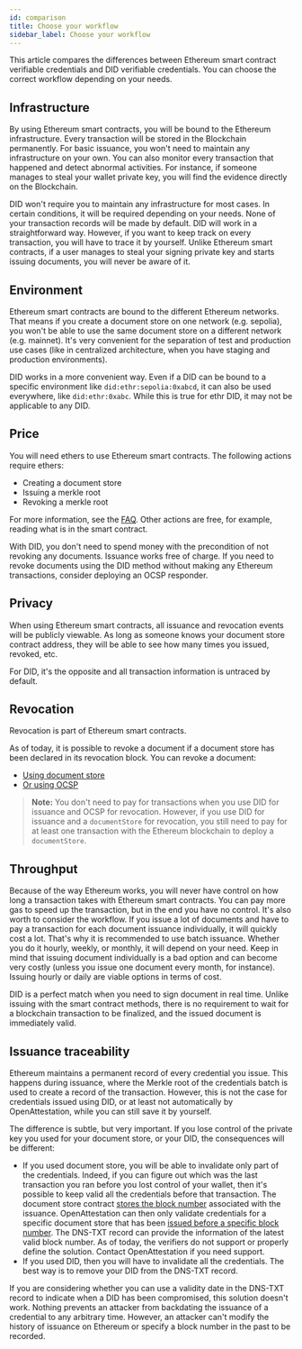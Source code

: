 ```yaml
---
id: comparison
title: Choose your workflow
sidebar_label: Choose your workflow
---
```


This article compares the differences between Ethereum smart contract verifiable credentials and DID verifiable credentials. You can choose the correct workflow depending on your needs.

## Infrastructure

By using Ethereum smart contracts, you will be bound to the Ethereum infrastructure. Every transaction will be stored in the Blockchain permanently. For basic issuance, you won't need to maintain any infrastructure on your own. You can also monitor every transaction that happened and detect abnormal activities. For instance, if someone manages to steal your wallet private key, you will find the evidence directly on the Blockchain.

DID won't require you to maintain any infrastructure for most cases. In certain conditions, it will be required depending on your needs. None of your transaction records will be made by default. DID will work in a straightforward way. However, if you want to keep track on every transaction, you will have to trace it by yourself. Unlike Ethereum smart contracts, if a user manages to steal your signing private key and starts issuing documents, you will never be aware of it.

## Environment

Ethereum smart contracts are bound to the different Ethereum networks. That means if you create a document store on one network (e.g. sepolia), you won't be able to use the same document store on a different network (e.g. mainnet). It's very convenient for the separation of test and production use cases (like in centralized architecture, when you have staging and production environments).

DID works in a more convenient way. Even if a DID can be bound to a specific environment like `did:ethr:sepolia:0xabcd`, it can also be used everywhere, like `did:ethr:0xabc`. While this is true for ethr DID, it may not be applicable to any DID.

## Price

You will need ethers to use Ethereum smart contracts. The following actions require ethers:

- Creating a document store
- Issuing a merkle root
- Revoking a merkle root

For more information, see the [FAQ](/docs/faq-section/overview-faq). Other actions are free, for example, reading what is in the smart contract.

With DID, you don't need to spend money with the precondition of not revoking any documents. Issuance works free of charge. If you need to revoke documents using the DID method without making any Ethereum transactions, consider deploying an OCSP responder.

## Privacy

When using Ethereum smart contracts, all issuance and revocation events will be publicly viewable. As long as someone knows your document store contract address, they will be able to see how many times you issued, revoked, etc.

For DID, it's the opposite and all transaction information is untraced by default.

## Revocation

Revocation is part of Ethereum smart contracts.

As of today, it is possible to revoke a document if a document store has been declared in its revocation block. You can revoke a document: 

* [Using document store](/docs/did-section/revoke-document-did/revoke-using-document-store)
* [Or using OCSP](/docs/did-section/revoke-document-did/revoke-using-ocsp)

>**Note:** You don't need to pay for transactions when you use DID for issuance and OCSP for revocation. However, if you use DID for issuance and a `documentStore` for revocation, you still need to pay for at least one transaction with the Ethereum blockchain to deploy a `documentStore`.

## Throughput

Because of the way Ethereum works, you will never have control on how long a transaction takes with Ethereum smart contracts. You can pay more gas to speed up the transaction, but in the end you have no control. It's also worth to consider the workflow. If you issue a lot of documents and have to pay a transaction for each document issuance individually, it will quickly cost a lot. That's why it is recommended to use batch issuance. Whether you do it hourly, weekly, or monthly, it will depend on your need. Keep in mind that issuing document individually is a bad option and can become very costly (unless you issue one document every month, for instance). Issuing hourly or daily are viable options in terms of cost.

DID is a perfect match when you need to sign document in real time. Unlike issuing with the smart contract methods, there is no requirement to wait for a blockchain transaction to be finalized, and the issued document is immediately valid.

## Issuance traceability

Ethereum maintains a permanent record of every credential you issue. This happens during issuance, where the Merkle root of the credentials batch is used to create a record of the transaction. However, this is not the case for credentials issued using DID, or at least not automatically by OpenAttestation, while you can still save it by yourself.

The difference is subtle, but very important. If you lose control of the private key you used for your document store, or your DID, the consequences will be different:

- If you used document store, you will be able to invalidate only part of the credentials. Indeed, if you can figure out which was the last transaction you ran before you lost control of your wallet, then it's possible to keep valid all the credentials before that transaction. The document store contract [stores the block number](https://github.com/Open-Attestation/document-store/blob/master/contracts/DocumentStore.sol#L27) associated with the issuance. OpenAttestation can then only validate credentials for a specific document store that has been [issued before a specific block number](https://github.com/Open-Attestation/document-store/blob/master/contracts/DocumentStore.sol#L45). The DNS-TXT record can provide the information of the latest valid block number. As of today, the verifiers do not support or properly define the solution. Contact OpenAttestation if you need support.
- If you used DID, then you will have to invalidate all the credentials. The best way is to remove your DID from the DNS-TXT record.

If you are considering whether you can use a validity date in the DNS-TXT record to indicate when a DID has been compromised, this solution doesn't work. Nothing prevents an attacker from backdating the issuance of a credential to any arbitrary time. However, an attacker can't modify the history of issuance on Ethereum or specify a block number in the past to be recorded.

